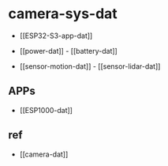 
# camera-sys-dat


- [[ESP32-S3-app-dat]]

- [[power-dat]] - [[battery-dat]]

- [[sensor-motion-dat]] - [[sensor-lidar-dat]]



## APPs 

- [[ESP1000-dat]]


## ref 

- [[camera-dat]]